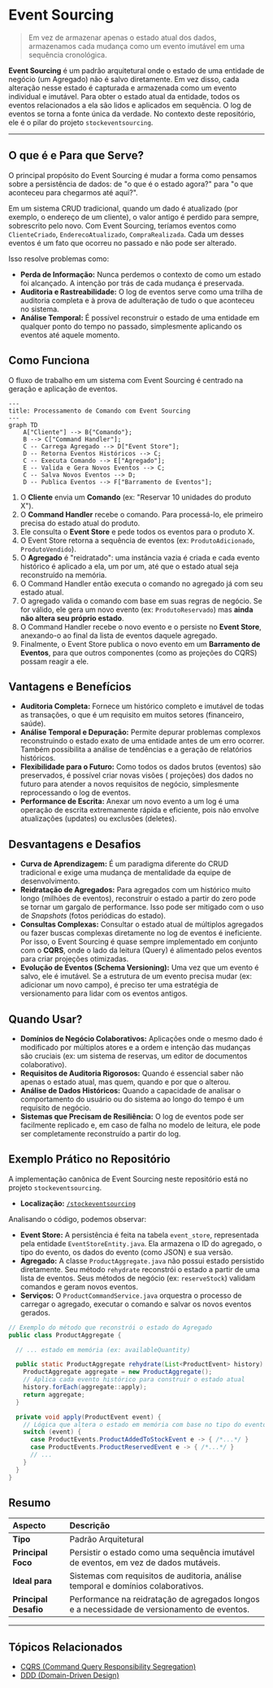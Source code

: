 # Event Sourcing

> Em vez de armazenar apenas o estado atual dos dados, armazenamos cada mudança como um evento imutável em uma sequência
> cronológica.

**Event Sourcing** é um padrão arquitetural onde o estado de uma entidade de negócio (um Agregado) não é salvo
diretamente. Em vez disso, cada alteração nesse estado é capturada e armazenada como um evento individual e imutável.
Para obter o estado atual da entidade, todos os eventos relacionados a ela são lidos e aplicados em sequência. O log de
eventos se torna a fonte única da verdade. No contexto deste repositório, ele é o pilar do projeto `stockeventsourcing`.

---

## O que é e Para que Serve?

O principal propósito do Event Sourcing é mudar a forma como pensamos sobre a persistência de dados: de "o que é o
estado agora?" para "o que aconteceu para chegarmos até aqui?".

Em um sistema CRUD tradicional, quando um dado é atualizado (por exemplo, o endereço de um cliente), o valor antigo é
perdido para sempre, sobrescrito pelo novo. Com Event Sourcing, teríamos eventos como `ClienteCriado`,
`EnderecoAtualizado`, `CompraRealizada`. Cada um desses eventos é um fato que ocorreu no passado e não pode ser
alterado.

Isso resolve problemas como:

* **Perda de Informação:** Nunca perdemos o contexto de como um estado foi alcançado. A intenção por trás de cada
  mudança é preservada.
* **Auditoria e Rastreabilidade:** O log de eventos serve como uma trilha de auditoria completa e à prova de adulteração
  de tudo o que aconteceu no sistema.
* **Análise Temporal:** É possível reconstruir o estado de uma entidade em qualquer ponto do tempo no passado,
  simplesmente aplicando os eventos até aquele momento.

## Como Funciona

O fluxo de trabalho em um sistema com Event Sourcing é centrado na geração e aplicação de eventos.

```mermaid
---
title: Processamento de Comando com Event Sourcing
---
graph TD
    A["Cliente"] --> B{"Comando"};
    B --> C["Command Handler"];
    C -- Carrega Agregado --> D["Event Store"];
    D -- Retorna Eventos Históricos --> C;
    C -- Executa Comando --> E["Agregado"];
    E -- Valida e Gera Novos Eventos --> C;
    C -- Salva Novos Eventos --> D;
    D -- Publica Eventos --> F["Barramento de Eventos"];
```

1. O **Cliente** envia um **Comando** (ex: "Reservar 10 unidades do produto X").
2. O **Command Handler** recebe o comando. Para processá-lo, ele primeiro precisa do estado atual do produto.
3. Ele consulta o **Event Store** e pede todos os eventos para o produto X.
4. O Event Store retorna a sequência de eventos (ex: `ProdutoAdicionado`, `ProdutoVendido`).
5. O **Agregado** é "reidratado": uma instância vazia é criada e cada evento histórico é aplicado a ela, um por um, até
   que o estado atual seja reconstruído na memória.
6. O Command Handler então executa o comando no agregado já com seu estado atual.
7. O agregado valida o comando com base em suas regras de negócio. Se for válido, ele gera um novo evento (ex:
   `ProdutoReservado`) mas **ainda não altera seu próprio estado**.
8. O Command Handler recebe o novo evento e o persiste no **Event Store**, anexando-o ao final da lista de eventos
   daquele agregado.
9. Finalmente, o Event Store publica o novo evento em um **Barramento de Eventos**, para que outros componentes (como as
   projeções do CQRS) possam reagir a ele.

## Vantagens e Benefícios

* **Auditoria Completa:** Fornece um histórico completo e imutável de todas as transações, o que é um requisito em
  muitos setores (financeiro, saúde).
* **Análise Temporal e Depuração:** Permite depurar problemas complexos reconstruindo o estado exato de uma entidade
  antes de um erro ocorrer. Também possibilita a análise de tendências e a geração de relatórios históricos.
* **Flexibilidade para o Futuro:** Como todos os dados brutos (eventos) são preservados, é possível criar novas visões (
  projeções) dos dados no futuro para atender a novos requisitos de negócio, simplesmente reprocessando o log de
  eventos.
* **Performance de Escrita:** Anexar um novo evento a um log é uma operação de escrita extremamente rápida e eficiente,
  pois não envolve atualizações (updates) ou exclusões (deletes).

## Desvantagens e Desafios

* **Curva de Aprendizagem:** É um paradigma diferente do CRUD tradicional e exige uma mudança de mentalidade da equipe
  de desenvolvimento.
* **Reidratação de Agregados:** Para agregados com um histórico muito longo (milhões de eventos), reconstruir o estado a
  partir do zero pode se tornar um gargalo de performance. Isso pode ser mitigado com o uso de *Snapshots* (fotos
  periódicas do estado).
* **Consultas Complexas:** Consultar o estado atual de múltiplos agregados ou fazer buscas complexas diretamente no log
  de eventos é ineficiente. Por isso, o Event Sourcing é quase sempre implementado em conjunto com o **CQRS**, onde o
  lado da leitura (Query) é alimentado pelos eventos para criar projeções otimizadas.
* **Evolução de Eventos (Schema Versioning):** Uma vez que um evento é salvo, ele é imutável. Se a estrutura de um
  evento precisa mudar (ex: adicionar um novo campo), é preciso ter uma estratégia de versionamento para lidar com os
  eventos antigos.

## Quando Usar?

* **Domínios de Negócio Colaborativos:** Aplicações onde o mesmo dado é modificado por múltiplos atores e a ordem e
  intenção das mudanças são cruciais (ex: um sistema de reservas, um editor de documentos colaborativo).
* **Requisitos de Auditoria Rigorosos:** Quando é essencial saber não apenas o estado atual, mas quem, quando e por que
  o alterou.
* **Análise de Dados Históricos:** Quando a capacidade de analisar o comportamento do usuário ou do sistema ao longo do
  tempo é um requisito de negócio.
* **Sistemas que Precisam de Resiliência:** O log de eventos pode ser facilmente replicado e, em caso de falha no modelo
  de leitura, ele pode ser completamente reconstruído a partir do log.

## Exemplo Prático no Repositório

A implementação canônica de Event Sourcing neste repositório está no projeto `stockeventsourcing`.

* **Localização:** [
  `/stockeventsourcing`](https://github.com/JulianeMaran32/SoftwareArchitecture/tree/main/stockeventsourcing)

Analisando o código, podemos observar:

* **Event Store:** A persistência é feita na tabela `event_store`, representada pela entidade `EventStoreEntity.java`.
  Ela armazena o ID do agregado, o tipo do evento, os dados do evento (como JSON) e sua versão.
* **Agregado:** A classe `ProductAggregate.java` não possui estado persistido diretamente. Seu método `rehydrate`
  reconstrói o estado a partir de uma lista de eventos. Seus métodos de negócio (ex: `reserveStock`) validam comandos e
  geram novos eventos.
* **Serviços:** O `ProductCommandService.java` orquestra o processo de carregar o agregado, executar o comando e salvar
  os novos eventos gerados.

```java
// Exemplo do método que reconstrói o estado do Agregado
public class ProductAggregate {

  // ... estado em memória (ex: availableQuantity)

  public static ProductAggregate rehydrate(List<ProductEvent> history) {
    ProductAggregate aggregate = new ProductAggregate();
    // Aplica cada evento histórico para construir o estado atual
    history.forEach(aggregate::apply);
    return aggregate;
  }

  private void apply(ProductEvent event) {
    // Lógica que altera o estado em memória com base no tipo do evento
    switch (event) {
      case ProductEvents.ProductAddedToStockEvent e -> { /*...*/ }
      case ProductEvents.ProductReservedEvent e -> { /*...*/ }
      // ...
    }
  }
}
```

## Resumo

| Aspecto               | Descrição                                                                                   |
|:----------------------|:--------------------------------------------------------------------------------------------|
| **Tipo**              | Padrão Arquitetural                                                                         |
| **Principal Foco**    | Persistir o estado como uma sequência imutável de eventos, em vez de dados mutáveis.        |
| **Ideal para**        | Sistemas com requisitos de auditoria, análise temporal e domínios colaborativos.            |
| **Principal Desafio** | Performance na reidratação de agregados longos e a necessidade de versionamento de eventos. |

---

## Tópicos Relacionados

* [CQRS (Command Query Responsibility Segregation)](CQRS-(Command-Query-Responsibility-Segregation))
* [DDD (Domain-Driven Design)](DDD-(Domain-Driven-Design))